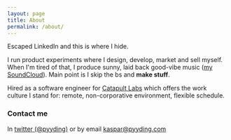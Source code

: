 ```yaml
---
layout: page
title: About
permalink: /about/
---
```


Escaped LinkedIn and this is where I hide.

I run product experiments where I design, develop, market and sell myself. When I'm tired of that, I produce sunny, laid back good-vibe music ([my SoundCloud](https://soundcloud.com/pyta2)). Main point is I skip the bs and **make stuff**.

Hired as a software engineer for [Catapult Labs](http://catapultlabs.eu) which offers the work culture I stand for: remote, non-corporative environment, flexible schedule.

### Contact me

In [twitter (@pyyding)](https://twitter.com/pyyding) or by email [kaspar@pyyding.com](mailto:kaspar@pyyding.com)
